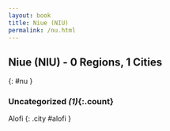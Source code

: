 ```yaml
---
layout: book
title: Niue (NIU)
permalink: /nu.html
---
```


## Niue (NIU) - 0 Regions, 1 Cities
{: #nu }





### Uncategorized _(1)_{:.count}


Alofi  {: .city #alofi } <br>


 
